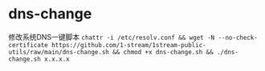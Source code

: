 # dns-change
修改系统DNS一键脚本
`chattr -i /etc/resolv.conf && wget -N --no-check-certificate https://github.com/1-stream/1stream-public-utils/raw/main/dns-change.sh && chmod +x dns-change.sh && ./dns-change.sh x.x.x.x`
